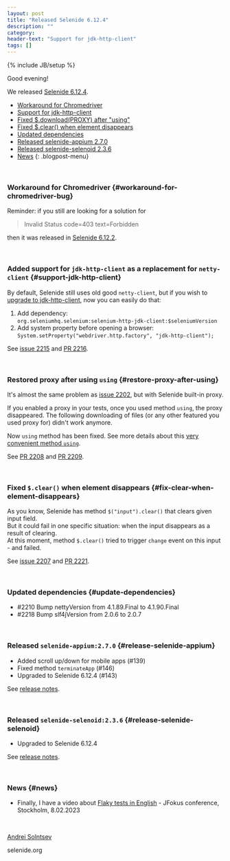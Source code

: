 ```yaml
---
layout: post
title: "Released Selenide 6.12.4"
description: ""
category:
header-text: "Support for jdk-http-client"
tags: []
---
```

{% include JB/setup %}

Good evening!

We released [Selenide 6.12.4](https://github.com/selenide/selenide/milestone/180?closed=1).

* [Workaround for Chromedriver](#workaround-for-chromedriver-bug)
* [Support for jdk-http-client](#support-jdk-http-client)
* [Fixed $.download(PROXY) after "using"](#restore-proxy-after-using)
* [Fixed $.clear() when element disappears](#fix-clear-when-element-disappears)
* [Updated dependencies](#update-dependencies)
* [Released selenide-appium 2.7.0](#release-selenide-appium)
* [Released selenide-selenoid 2.3.6](#release-selenide-selenoid)
* [News](#news)
  {: .blogpost-menu}
<br>

### Workaround for Chromedriver {#workaround-for-chromedriver-bug}
Reminder: if you still are looking for a solution for
> Invalid Status code=403 text=Forbidden

then it was released in [Selenide 6.12.2](/2023/03/09/selenide-6.12.2/).

<br>

### Added support for `jdk-http-client` as a replacement for `netty-client` {#support-jdk-http-client}

By default, Selenide still uses old good `netty-client`, but if you wish to  
[upgrade to jdk-http-client](https://www.selenium.dev/blog/2022/using-java11-httpclient/), 
now you can easily do that:
1. Add dependency:  
`org.seleniumhq.selenium:selenium-http-jdk-client:$seleniumVersion`
2. Add system property before opening a browser:     
`System.setProperty("webdriver.http.factory", "jdk-http-client");`

See [issue 2215](https://github.com/selenide/selenide/issues/2215)
and [PR 2216](https://github.com/selenide/selenide/pull/2216).

<br>

### Restored proxy after using `using` {#restore-proxy-after-using}

It's almost the same problem as [issue 2202](https://github.com/selenide/selenide/issues/2202),
but with Selenide built-in proxy. 

If you enabled a proxy in your tests, once you used method `using`, the proxy disappeared. 
The following downloading of files (or any other featured you used proxy for) didn't work anymore.

Now `using` method has been fixed. See more details about this [very convenient method `using`](/2019/10/16/selenide-5.4.0/#add-method-using).

See [PR 2208](https://github.com/selenide/selenide/pull/2208) and 
[PR 2209](https://github.com/selenide/selenide/pull/2209).

<br>

### Fixed `$.clear()` when element disappears {#fix-clear-when-element-disappears}

As you know, Selenide has method `$("input").clear()` that clears given input field.  
But it could fail in one specific situation: when the input disappears as a result of clearing.  
At this moment, method `$.clear()` tried to trigger `change` event on this input - and failed.

See [issue 2207](https://github.com/selenide/selenide/issues/2207) and
[PR 2221](https://github.com/selenide/selenide/pull/2221).

<br>

### Updated dependencies {#update-dependencies}

* #2210 Bump nettyVersion from 4.1.89.Final to 4.1.90.Final
* #2218 Bump slf4jVersion from 2.0.6 to 2.0.7

<br>

### Released `selenide-appium:2.7.0` {#release-selenide-appium}

* Added scroll up/down for mobile apps (#139)
* Fixed method `terminateApp` (#146)
* Upgraded to Selenide 6.12.4 (#143)

See [release notes](https://github.com/selenide/selenide-appium/releases/tag/v2.7.0).

<br>

### Released `selenide-selenoid:2.3.6` {#release-selenide-selenoid}

* Upgraded to Selenide 6.12.4

See [release notes](https://github.com/selenide/selenide-selenoid/releases/tag/v2.3.6).

<br>

### News {#news}

* Finally, I have a video about [Flaky tests in English](https://www.youtube.com/watch?v=18J2_4a4Cl4&ab_channel=Jfokus) - JFokus conference, Stockholm, 8.02.2023

<br>

[Andrei Solntsev](http://asolntsev.github.io/)

selenide.org
